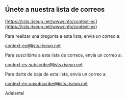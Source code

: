 ## Únete a nuestra lista de correos

[https://lists.riseup.net/www/info/context-ec](https://lists.riseup.net/www/info/context-es)

Para realizar una pregunta a esta lista, envía un correo a:

context-es@lists.riseup.net

Para suscribirte a esta lista de correos, envía un correo a:

context-es-subscribe@lists.riseup.net

Para darte de baja de esta lista, envía un correo a:

context-es-unsubscribe@lists.riseup.net

Adelante!


